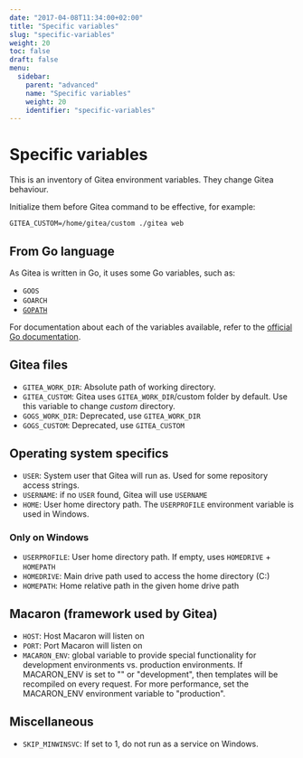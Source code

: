 ```yaml
---
date: "2017-04-08T11:34:00+02:00"
title: "Specific variables"
slug: "specific-variables"
weight: 20
toc: false
draft: false
menu:
  sidebar:
    parent: "advanced"
    name: "Specific variables"
    weight: 20
    identifier: "specific-variables"
---
```


# Specific variables

This is an inventory of Gitea environment variables. They change Gitea behaviour.

Initialize them before Gitea command to be effective, for example:

```
GITEA_CUSTOM=/home/gitea/custom ./gitea web
```

## From Go language

As Gitea is written in Go, it uses some Go variables, such as:

  * `GOOS`
  * `GOARCH`
  * [`GOPATH`](https://golang.org/cmd/go/#hdr-GOPATH_environment_variable)

For documentation about each of the variables available, refer to the
[official Go documentation](https://golang.org/cmd/go/#hdr-Environment_variables).

## Gitea files

  * `GITEA_WORK_DIR`: Absolute path of working directory.
  * `GITEA_CUSTOM`: Gitea uses `GITEA_WORK_DIR`/custom folder by default. Use this variable
     to change *custom* directory.
  * `GOGS_WORK_DIR`: Deprecated, use `GITEA_WORK_DIR`
  * `GOGS_CUSTOM`: Deprecated, use `GITEA_CUSTOM`

## Operating system specifics

  * `USER`: System user that Gitea will run as. Used for some repository access strings.
  * `USERNAME`: if no `USER` found, Gitea will use `USERNAME`
  * `HOME`: User home directory path. The `USERPROFILE` environment variable is used in Windows.

### Only on Windows

  * `USERPROFILE`: User home directory path. If empty, uses `HOMEDRIVE` + `HOMEPATH`
  * `HOMEDRIVE`: Main drive path used to access the home directory (C:)
  * `HOMEPATH`: Home relative path in the given home drive path

## Macaron (framework used by Gitea)

  * `HOST`: Host Macaron will listen on
  * `PORT`: Port Macaron will listen on
  * `MACARON_ENV`: global variable to provide special functionality for development environments
     vs. production environments. If MACARON_ENV is set to "" or "development", then templates will
     be recompiled on every request. For more performance, set the MACARON_ENV environment variable
     to "production".

## Miscellaneous

  * `SKIP_MINWINSVC`: If set to 1, do not run as a service on Windows.
